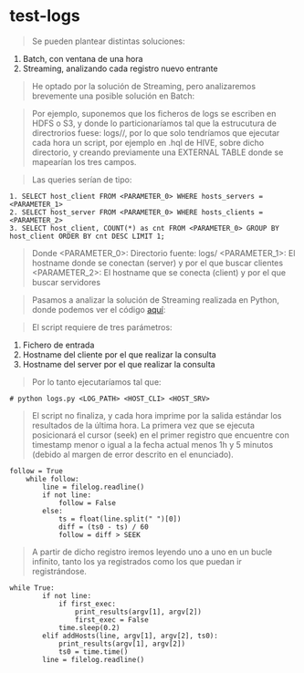 # test-logs

> Se pueden plantear distintas soluciones:
1. Batch, con ventana de una hora
2. Streaming, analizando cada registro nuevo entrante

> He optado por la solución de Streaming, pero analizaremos brevemente una posible solución en Batch:

> Por ejemplo, suponemos que los ficheros de logs se escriben en HDFS o S3, y donde lo particionaríamos tal que la estrucutura de directrorios fuese:
logs/<aaaaammddhh>/, por lo que solo tendríamos que ejecutar cada hora un script, por ejemplo en .hql de HIVE, sobre dicho directorio, y creando previamente una EXTERNAL TABLE donde se mapearían los tres campos.

> Las queries serían de tipo:
```
1. SELECT host_client FROM <PARAMETER_0> WHERE hosts_servers = <PARAMETER_1>
2. SELECT host_server FROM <PARAMETER_0> WHERE hosts_clients = <PARAMETER_2>
3. SELECT host_client, COUNT(*) as cnt FROM <PARAMETER_0> GROUP BY host_client ORDER BY cnt DESC LIMIT 1; 
```
> Donde <PARAMETER_0>: Directorio fuente: logs/<aaaaammddhh>
        <PARAMETER_1>: El hostname donde se conectan (server) y por el que buscar clientes
        <PARAMETER_2>: El hostname que se conecta (client) y por el que buscar servidores

> Pasamos a analizar la solución de Streaming realizada en Python, donde podemos ver el código [aquí](https://github.com/rpmaya/test-logs/blob/master/src/logs.py):

> El script requiere de tres parámetros:
1. Fichero de entrada
2. Hostname del cliente por el que realizar la consulta
3. Hostname del server por el que realizar la consulta

> Por lo tanto ejecutaríamos tal que:
```
# python logs.py <LOG_PATH> <HOST_CLI> <HOST_SRV>
```

> El script no finaliza, y cada hora imprime por la salida estándar los resultados de la última hora.
> La primera vez que se ejecuta posicionará el cursor (seek) en el primer registro que encuentre con timestamp menor o igual a la fecha actual menos 1h y 5 minutos (debido al margen de error descrito en el enunciado).
```
follow = True
    while follow:
        line = filelog.readline()
        if not line:
            follow = False
        else:
            ts = float(line.split(" ")[0])
            diff = (ts0 - ts) / 60
            follow = diff > SEEK
```
> A partir de dicho registro iremos leyendo uno a uno en un bucle infinito, tanto los ya registrados como los que puedan ir registrándose.
```
while True:
        if not line:
            if first_exec:
                print_results(argv[1], argv[2])
                first_exec = False
            time.sleep(0.2)
        elif addHosts(line, argv[1], argv[2], ts0):
            print_results(argv[1], argv[2])
            ts0 = time.time()
        line = filelog.readline()
```

